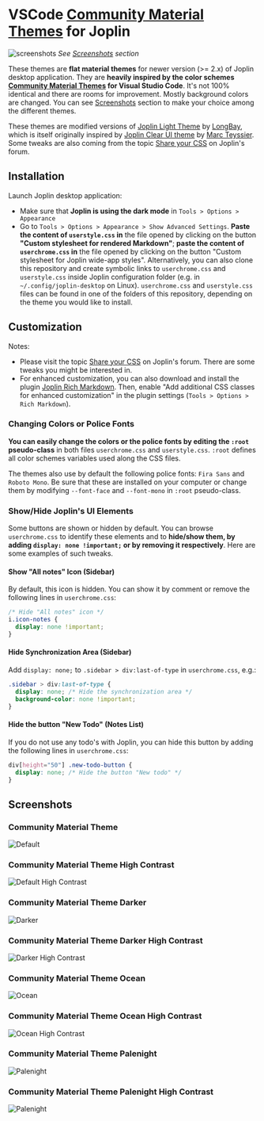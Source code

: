 # VSCode [Community Material Themes](https://github.com/material-theme/vsc-material-theme) for Joplin

![screenshots](/screenshots/screenshots.gif)
*See [Screenshots](#screenshots) section*

These themes are **flat material themes** for newer version (>= 2.x) of Joplin  desktop application. They are **heavily inspired by the color schemes [Community Material Themes](https://github.com/material-theme/vsc-material-theme) for Visual Studio Code**. It's not 100% identical and there are rooms for improvement. Mostly background colors are changed. You can see [Screenshots](#screenshots) section to make your choice among the different themes.

These themes are modified versions of [Joplin Light Theme](https://github.com/LongBay/Joplin-Light-Theme) by [LongBay](https://github.com/LongBay), which is itself originally inspired by [Joplin Clear UI theme](https://github.com/marcteys/joplin-theme-clearUI) by [Marc Teyssier](https://github.com/marcteys). Some tweaks are also coming from the topic [Share your CSS](https://discourse.joplinapp.org/t/share-your-css/1730) on Joplin's forum.

## Installation

Launch Joplin desktop application: 
- Make sure that **Joplin is using the dark mode** in `Tools > Options > Appearance`
- Go to `Tools > Options > Appearance > Show Advanced Settings`. **Paste the content of `userstyle.css` in** the file opened by clicking on the button **"Custom stylesheet for rendered Markdown"**; **paste the content of `userchrome.css` in** the file opened by clicking on the button "Custom stylesheet for Joplin wide-app styles". Alternatively, you can also clone this repository and create symbolic links to `userchrome.css` and `userstyle.css` inside Joplin configuration folder (e.g. in `~/.config/joplin-desktop` on Linux). `userchrome.css` and `userstyle.css` files can be found in one of the folders of this repository, depending on the theme you would like to install.

## Customization

Notes: 
- Please visit the topic [Share your CSS](https://discourse.joplinapp.org/t/share-your-css/1730) on Joplin's forum. There are some tweaks you might be interested in.
- For enhanced customization, you can also download and install the plugin [Joplin Rich Markdown](https://github.com/CalebJohn/joplin-rich-markdown). Then, enable "Add additional CSS classes for enhanced customization" in the plugin settings (`Tools > Options > Rich Markdown`).

### Changing Colors or Police Fonts

**You can easily change the colors or the police fonts by editing the `:root` pseudo-class** in both files `userchrome.css` and `userstyle.css`. `:root` defines all color schemes variables used along the CSS files. 

The themes also use by default the following police fonts: `Fira Sans` and `Roboto Mono`. Be sure that these are installed on your computer or change them by modifying `--font-face` and `--font-mono` in `:root` pseudo-class. 

### Show/Hide Joplin's UI Elements

Some buttons are shown or hidden by default. You can browse `userchrome.css` to identify these elements and to **hide/show them, by adding `display: none !important;` or by removing it respectively**. Here are some examples of such tweaks.

#### Show "All notes" Icon (Sidebar)

By default, this icon is hidden. You can show it by comment or remove the following lines in `userchrome.css`:

```css
/* Hide "All notes" icon */
i.icon-notes {
  display: none !important;
}
```

#### Hide Synchronization Area (Sidebar)

Add `display: none;` to `.sidebar > div:last-of-type` in `userchrome.css`, e.g.:

```css
.sidebar > div:last-of-type {
  display: none; /* Hide the synchronization area */
  background-color: none !important;
}
```

#### Hide the button "New Todo" (Notes List)

If you do not use any todo's with Joplin, you can hide this button by adding the following lines in `userchrome.css`:

```css
div[height="50"] .new-todo-button {
  display: none; /* Hide the button "New todo" */
}
```

## Screenshots

### Community Material Theme

![Default](/screenshots/default.png)

### Community Material Theme High Contrast

![Default High Contrast](/screenshots/default_hc.png)

### Community Material Theme Darker

![Darker](/screenshots/darker.png)

### Community Material Theme Darker High Contrast

![Darker High Contrast](/screenshots/darker_hc.png)

### Community Material Theme Ocean

![Ocean](/screenshots/ocean.png)

### Community Material Theme Ocean High Contrast

![Ocean High Contrast](/screenshots/ocean_hc.png)

### Community Material Theme Palenight

![Palenight](/screenshots/palenight.png)

### Community Material Theme Palenight High Contrast

![Palenight](/screenshots/palenight_hc.png)
